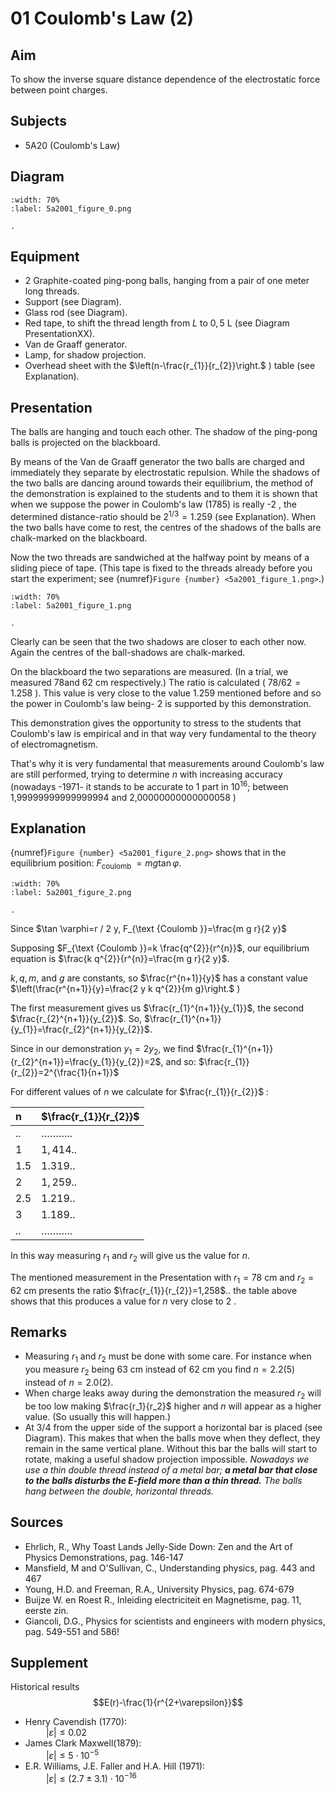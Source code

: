 # 01 Coulomb's Law (2) 
  
## Aim   
 To show the inverse square distance dependence of the electrostatic force between point charges.    
  
## Subjects   
* 5A20 (Coulomb's Law)   
  

## Diagram  

```{figure} figures/figure_0.png
:width: 70%  
:label: 5a2001_figure_0.png  

. 
```

## Equipment
- 2 Graphite-coated ping-pong balls, hanging from a pair of one meter long threads.
- Support (see Diagram).
- Glass rod (see Diagram).
- Red tape, to shift the thread length from $L$ to $0,5 \mathrm{~L}$ (see Diagram PresentationXX).
- Van de Graaff generator.
- Lamp, for shadow projection.
- Overhead sheet with the $\left(n-\frac{r_{1}}{r_{2}}\right.$ ) table (see Explanation).
  
  
## Presentation   
The balls are hanging and touch each other. The shadow of the ping-pong balls is projected on the blackboard.

By means of the Van de Graaff generator the two balls are charged and immediately they separate by electrostatic repulsion. While the shadows of the two balls are dancing around towards their equilibrium, the method of the demonstration is explained to the students and to them it is shown that when we suppose the power in Coulomb's law (1785) is really -2 , the determined distance-ratio should be $2^{1 / 3}=1.259$ (see Explanation). When the two balls have come to rest, the centres of the shadows of the balls are chalk-marked on the blackboard.

Now the two threads are sandwiched at the halfway point by means of a sliding piece of tape. (This tape is fixed to the threads already before you start the experiment; see {numref}`Figure {number} <5a2001_figure_1.png>`.)

```{figure} figures/figure_1.png
:width: 70%  
:label: 5a2001_figure_1.png  

. 
```

Clearly can be seen that the two shadows are closer to each other now. Again the centres of the ball-shadows are chalk-marked.

On the blackboard the two separations are measured. (In a trial, we measured 78and $62 \mathrm{~cm}$ respectively.) The ratio is calculated ( $78 / 62=1.258$ ). This value is very close to the value 1.259 mentioned before and so the power in Coulomb's law being- 2 is supported by this demonstration.

This demonstration gives the opportunity to stress to the students that Coulomb's law is empirical and in that way very fundamental to the theory of electromagnetism.

That's why it is very fundamental that measurements around Coulomb's law are still performed, trying to determine $n$ with increasing accuracy (nowadays -1971- it stands to be accurate to 1 part in $10^{16}$; between 1,99999999999999994 and 2,00000000000000058 )

  
## Explanation   
{numref}`Figure {number} <5a2001_figure_2.png>` shows that in the equilibrium position: $F_{\text {coulomb }}=m g \tan \varphi$.   
```{figure} figures/figure_2.png
:width: 70%  
:label: 5a2001_figure_2.png  

. 
```  

Since $\tan \varphi=r / 2 y, F_{\text {Coulomb }}=\frac{m g r}{2 y}$

Supposing $F_{\text {Coulomb }}=k \frac{q^{2}}{r^{n}}$, our equilibrium equation is $\frac{k q^{2}}{r^{n}}=\frac{m g r}{2 y}$.

$k, q, m$, and $g$ are constants, so $\frac{r^{n+1}}{y}$ has a constant value $\left(\frac{r^{n+1}}{y}=\frac{2 y k q^{2}}{m g}\right.$ )

The first measurement gives us $\frac{r_{1}^{n+1}}{y_{1}}$, the second $\frac{r_{2}^{n+1}}{y_{2}}$. So, $\frac{r_{1}^{n+1}}{y_{1}}=\frac{r_{2}^{n+1}}{y_{2}}$.

Since in our demonstration $y_{1}=2 y_{2}$, we find $\frac{r_{1}^{n+1}}{r_{2}^{n+1}}=\frac{y_{1}}{y_{2}}=2$, and so: $\frac{r_{1}}{r_{2}}=2^{\frac{1}{n+1}}$

For different values of $n$ we calculate for $\frac{r_{1}}{r_{2}}$ :

| $\boldsymbol{n}$ | $\frac{r_{1}}{r_{2}}$ |
| :--- | :--- |
| .. | $\ldots \ldots \ldots .$. |
| 1 | $1,414 .$. |
| 1.5 | $1.319 .$. |
| 2 | $1,259 .$. |
| 2.5 | $1.219 .$. |
| 3 | $1.189 .$. |
| .. | $\ldots \ldots \ldots .$. |

In this way measuring $r_{1}$ and $r_{2}$ will give us the value for $n$.

The mentioned measurement in the Presentation with $r_{1}=78 \mathrm{~cm}$ and $r_{2}=62 \mathrm{~cm}$ presents the ratio $\frac{r_{1}}{r_{2}}=1,258$.. the table above shows that this produces a value for $n$ very close to 2 .    
  
## Remarks
 *  Measuring $r_1$ and $r_2$ must be done with some care. For instance when you measure $r_2$ being $63\mathrm{~cm}$ instead of $62\mathrm{~cm}$ you find $n=2.2(5)$ instead of $n=2.0(2)$. 
 *  When charge leaks away during the demonstration the measured $r_2$ will be too low making $\frac{r_1}{r_2}$ higher and $n$ will appear as a higher value. (So usually this will happen.) 
 *  At $3/4$ from the upper side of the support a horizontal bar is placed (see Diagram). This makes that when the balls move when they deflect, they remain in the same vertical plane. Without this bar the balls will start to rotate, making a useful shadow projection impossible. *Nowadays we use a thin double thread instead of a metal bar; ***a metal bar that close to the balls disturbs the E-field more than a thin thread.*** The balls hang between the double, horizontal threads.*
   
  
## Sources
 *  Ehrlich, R., Why Toast Lands Jelly-Side Down: Zen and the Art of Physics Demonstrations, pag. 146-147 
 *  Mansfield, M and O'Sullivan, C., Understanding physics, pag. 443 and 467 
 *  Young, H.D. and Freeman, R.A., University Physics, pag. 674-679 
 *  Buijze W. en Roest R., Inleiding electriciteit en Magnetisme, pag. 11, eerste zin. 
 *  Giancoli, D.G., Physics for scientists and engineers with modern physics, pag. 549-551
 and 586!   
  
## Supplement   
Historical results
$$E(r)-\frac{1}{r^{2+\varepsilon}}$$
   - Henry Cavendish (1770):      
                  $\quad\quad|\varepsilon|\leq 0.02$
   - James Clark Maxwell(1879):     
                  $\quad\quad|\varepsilon|\leq 5\cdot 10^{-5}$  
   - E.R. Williams, J.E. Faller and H.A. Hill (1971):     
                  $\quad\quad|\varepsilon|\leq (2.7\pm 3.1)\cdot 10^{-16}$   